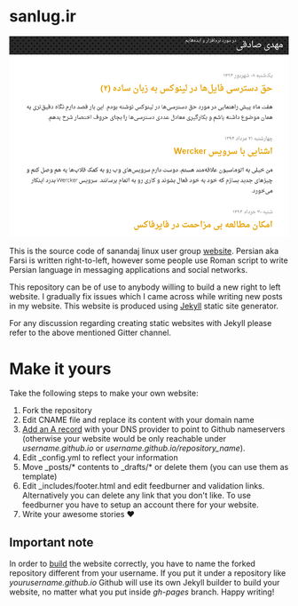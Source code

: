 sanlug.ir
=========

![](assets/img/frontpage.png)

This is the source code of sanandaj linux user group [website](http://sanlug.ir). Persian aka Farsi is written right-to-left, however some people use Roman script to write Persian language in messaging applications and social networks.

This repository can be of use to anybody willing to build a new right to left website. I gradually fix issues which I came across while writing new posts in my website. This website is produced using [Jekyll](http://jekyllrb.com/) static site generator.

For any discussion regarding creating static websites with Jekyll please refer to the above mentioned Gitter channel.

# Make it yours
Take the following steps to make your own website:

  1. Fork the repository
  2. Edit CNAME file and replace its content with your domain name
  3. [Add an A record](https://help.github.com/articles/tips-for-configuring-an-a-record-with-your-dns-provider/) with your DNS provider to point to Github nameservers (otherwise your website would be only reachable under
  *username.github.io* or *username.github.io/repository_name*).
  4. Edit _config.yml to reflect your information
  5. Move _posts/* contents to _drafts/* or delete them (you can use them as template)
  6. Edit _includes/footer.html and edit feedburner and validation links. Alternatively
  	you can delete any link that you don't like. To use feedburner you have to setup an
  	account there for your website.
  7. Write your awesome stories :heart:

  ## Important note
  In order to [build](http://mehdix.ir/jekyll-structure.html) the website correctly, you have to 
  name the forked repository different from your username. If you put it under a repository like *yourusername.github.io* Github will use its own Jekyll builder to build your website, no matter what you put inside *gh-pages* branch. Happy writing!